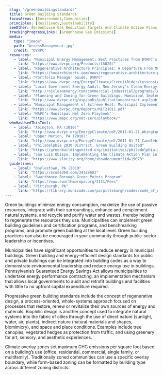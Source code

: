```yaml
---
  slug: "/greenbuildingstandards"
  title: Green Building Standards
  focusAreas: [Environment,Communities]
  principles: [Resiliency,Sustainability]
  seeOther: [Greenhouse Gas Reduction Targets And Climate Action Plans,Alternative Energy Ordinance]
  trackingProgressLinks: [Greenhouse Gas Emissions]
  media: 
    type: "image"
    path: "AccessManagement.jpg"
    credit: "DVRPC"
  resources: 
    - label: "Municipal Energy Management: Best Practices from DVRPC’s Direct Technical Assistance Program, DVRPC"
      link: "https://www.dvrpc.org/Products/15020/"
    - label: "Regenerative Architecture Principles: A Departure From Modern Sustainable Design"
      link: "https://hmcarchitects.com/news/regenerative-architecture-principles-a-departure-from-modern-sustainable-design-2019-04-12/#:~:text=The%20widespread%20use%20of%20green,by%20prioritizing%20regenerative%20design%20principles."
    - label: "Portfolio Manager Guide, DVRPC"
      link: "https://www.dvrpc.org/EnergyClimate/CircuitRider/LessonsLearned/pdf/PortfolioManager.pdf"
    - label: "Local Government Energy Audit, New Jersey’s Clean Energy Program"
      link: "http://njcleanenergy.com/commercial-industrial/programs/local-government-energy-audit/local-government-energy-audit"
    - label: "Planning and Zoning for Green Buildings, Municipal Implementation Tool #017, DVRPC"
      link: "http://www.dvrpc.org/asp/pubs/publicationabstract.asp?pub_id=MIT017"
    - label: "Municipal Management of Extreme Heat, Municipal Implementation Tool #33, DVRPC"
      link: "https://www.dvrpc.org/Reports/MIT21011.pdf"
    - label: "MAPC’s Municipal Net Zero Playbook"
      link: "https://www.mapc.org/net-zero/playbook/"
  whoHasUsedThisTool: 
    - label: "Abington, PA (2010)"
      link: "http://www.dvrpc.org/EnergyClimate/pdf/2011-01-21_Abington_Free_Library.pdf"
    - label: "Upper Merion, PA (2010)"
      link: "http://www.dvrpc.org/EnergyClimate/pdf/2011-01-21_Candlebrook_Elementary.pdf"
    - label: "Philadelphia 2030 District, Green Building United"
      link: "https://greenbuildingunited.org/initiatives/philadelphia-2030-district"
    - label: "San Luis Obispo, Implementing the Climate Action Plan in the Zoning Regulations (2018)"
      link: "https://www.slocity.org/home/showdocument?id=19073"
  guidelines: 
    - label: "Doylestown, PA (2019"
      link: "https://ecode360.com/34329693"
    - label: "Swarthmore Borough Green Points Program"
      link: "https://www.swarthmorepa.org/2151/Fees"
    - label: "Pittsburgh, PA"
      link: "https://library.municode.com/pa/pittsburgh/codes/code_of_ordinances?nodeId=PIZOCO_TITNINEZOCO_ARTVIDEST_CH915ENPEST_915.08SUDECINEFA"
---
```


Green buildings minimize energy consumption, maximize the use of passive resources, integrate with their surroundings, enhance and complement natural systems, and recycle and purify water and wastes, thereby helping to regenerate the resources they use. Municipalities can implement green building guidelines and certification programs, and benchmarking programs, and promote green building at the local level. Green building practices can also be encouraged in your community through public-sector leadership or incentives.

Municipalities have significant opportunities to reduce energy in municipal buildings. Green building and energy-efficient design standards for public and private buildings can be integrated into building codes as a way to demonstrate environmental leadership and reduce energy use in buildings. Pennsylvania’s Guaranteed Energy Savings Act allows municipalities to undertake energy performance contracting, an implementation mechanism that allows local governments to audit and retrofit buildings and facilities with little to no upfront capital expenditure required.

Progressive green building standards include the concept of regenerative design, a process-oriented, whole-systems approach focused on processes that restore, renew or revitalize their own sources of energy and materials. Biophilic design is another concept used to integrate natural systems into the fabric of cities through the use of direct nature (sunlight, water, air, plants), indirect nature (natural materials and shapes, biomimicry), and space and place conditions. Examples include tree canopies; vegetated hedges as protection from traffic; and using greenery for art, sensory, and aesthetic experiences.

Climate overlay zones set maximum GHG emissions per square foot based on a building’s use (office, residential, commercial, single family, or multifamily). Traditionally zoned communities can use a specific overlay boundary, while form-based zoning can be formatted by building type across different zoning districts.
